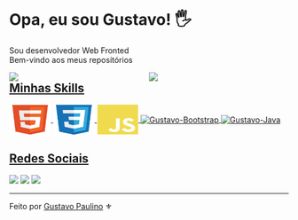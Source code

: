 # Opa, eu sou Gustavo! 🖐️
Sou desenvolvedor Web Fronted <br>
Bem-vindo aos meus repositórios <br>
<div>
  <a href="https://github.com/gustavpf08">
  <img width="50%" align="right" src="https://github-readme-stats.vercel.app/api?username=gustavpf08&show_icons=true&theme=github_dark&include_all_commits=true&count_private=true"/>
  <img width="50%" align="right" src="https://github-readme-stats.vercel.app/api/top-langs/?username=gustavpf08&layout=compact&langs_count=4&theme=github_dark"/>
</div>
    
<h2>Minhas Skills</h2>
    <div>
      <img align="center" alt="Gustavo-HTML" height="55" width="75" src="https://raw.githubusercontent.com/devicons/devicon/master/icons/html5/html5-original.svg">
      <img align="center" alt="Gustavo-CSS" height="55" width="75" src="https://raw.githubusercontent.com/devicons/devicon/master/icons/css3/css3-original.svg">
      <img align="center" alt="Gustavo-Js" height="55" width="75" src="https://raw.githubusercontent.com/devicons/devicon/master/icons/javascript/javascript-plain.svg">
      <img align="center" alt="Gustavo-Bootstrap" height="55" width="75" src="https://cdn.jsdelivr.net/gh/devicons/devicon/icons/bootstrap/bootstrap-plain.svg"/> 
      <img align="center" alt="Gustavo-Java" height="55" width="75" src="https://cdn.jsdelivr.net/gh/devicons/devicon/icons/java/java-original.svg"/>
    </div>
</div>

<h2>Redes Sociais</h2>
  <div style="">
    <a href="https://www.linkedin.com/in/gustavo-paulino-713071265/" target="_blank"><img src="https://img.shields.io/badge/LinkedIn-0077B5?style=for-the-badge&logo=linkedin&logoColor=white" target="_blank"></a>
    <a href = "mailto:gustapf08@gmail.com"><img src="https://img.shields.io/badge/-Gmail-%23333?style=for-the-badge&logo=gmail&logoColor=white" target="_blank"></a>
    <a href="https://github.com/gustavpf08/"><img height="30" src="https://img.shields.io/badge/GitHub-100000?style=for-the-badge&logo=github&logoColor=white"></a>
  </div>

-----------------------------------------------------------------------------------------------------------------------------------------------------------------------------------------

Feito por <a href="https://www.linkedin.com/in/gustavo-paulino-713071265/">Gustavo Paulino</a> :fleur_de_lis:
